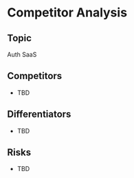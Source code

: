 # Competitor Analysis

## Topic
Auth SaaS

## Competitors
- TBD

## Differentiators
- TBD

## Risks
- TBD
